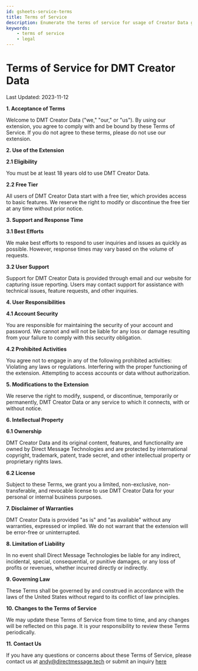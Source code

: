 ```yaml
---
id: gsheets-service-terms
title: Terms of Service 
description: Enumerate the terms of service for usage of Creator Data google add on.
keywords:
    - terms of service
    - legal
---
```



# Terms of Service for DMT Creator Data
Last Updated: 2023-11-12

**1. Acceptance of Terms**

Welcome to DMT Creator Data ("we," "our," or "us"). By using our extension, you agree to comply with and be bound by these Terms of Service. If you do not agree to these terms, please do not use our extension.

**2. Use of the Extension**

**2.1 Eligibility**

You must be at least 18 years old to use DMT Creator Data.

**2.2 Free Tier**

All users of DMT Creator Data start with a free tier, which provides access to basic features. We reserve the right to modify or discontinue the free tier at any time without prior notice.

**3. Support and Response Time**

**3.1 Best Efforts**

We make best efforts to respond to user inquiries and issues as quickly as possible. However, response times may vary based on the volume of requests.

**3.2 User Support**

Support for DMT Creator Data is provided through email and our website for capturing issue reporting. Users may contact support for assistance with technical issues, feature requests, and other inquiries.

**4. User Responsibilities**

**4.1 Account Security**

You are responsible for maintaining the security of your account and password. We cannot and will not be liable for any loss or damage resulting from your failure to comply with this security obligation.

**4.2 Prohibited Activities**

You agree not to engage in any of the following prohibited activities:
Violating any laws or regulations.
Interfering with the proper functioning of the extension.
Attempting to access accounts or data without authorization.

**5. Modifications to the Extension**

We reserve the right to modify, suspend, or discontinue, temporarily or permanently, DMT Creator Data or any service to which it connects, with or without notice.

**6. Intellectual Property**

**6.1 Ownership**

DMT Creator Data and its original content, features, and functionality are owned by Direct Message Technologies and are protected by international copyright, trademark, patent, trade secret, and other intellectual property or proprietary rights laws.

**6.2 License**

Subject to these Terms, we grant you a limited, non-exclusive, non-transferable, and revocable license to use DMT Creator Data for your personal or internal business purposes.

**7. Disclaimer of Warranties**

DMT Creator Data is provided "as is" and "as available" without any warranties, expressed or implied. We do not warrant that the extension will be error-free or uninterrupted.

**8. Limitation of Liability**

In no event shall Direct Message Technologies be liable for any indirect, incidental, special, consequential, or punitive damages, or any loss of profits or revenues, whether incurred directly or indirectly.

**9. Governing Law**

These Terms shall be governed by and construed in accordance with the laws of the United States without regard to its conflict of law principles.

**10. Changes to the Terms of Service**

We may update these Terms of Service from time to time, and any changes will be reflected on this page. It is your responsibility to review these Terms periodically.

**11. Contact Us**

If you have any questions or concerns about these Terms of Service, please contact us at andy@directmessage.tech or submit an inquiry [here](./help-support/)
